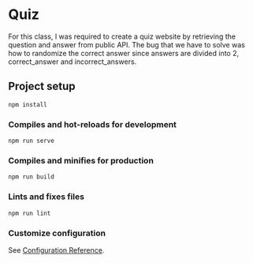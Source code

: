 # Quiz
For this class, I was required to create a quiz website by retrieving the question and answer from public API. The bug that we have to solve was how to randomize the correct answer since answers are divided into 2, correct_answer and incorrect_answers. 

## Project setup
```
npm install
```

### Compiles and hot-reloads for development
```
npm run serve
```

### Compiles and minifies for production
```
npm run build
```

### Lints and fixes files
```
npm run lint
```

### Customize configuration
See [Configuration Reference](https://cli.vuejs.org/config/).
